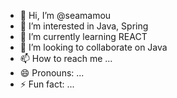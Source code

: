 - 👋 Hi, I’m @seamamou
- 👀 I’m interested in Java, Spring
- 🌱 I’m currently learning REACT
- 💞️ I’m looking to collaborate on Java
- 📫 How to reach me ...
- 😄 Pronouns: ...
- ⚡ Fun fact: ...

<!---
seamamou/seamamou is a ✨ special ✨ repository because its `README.md` (this file) appears on your GitHub profile.
You can click the Preview link to take a look at your changes.
--->
